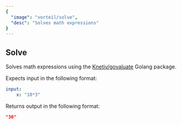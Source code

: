```yaml
---
{
  "image": "vorteil/solve",
  "desc": "Solves math expressions"
}
---
```


## Solve

Solves math expressions using the [Knetiv/govaluate](https://github.com/Knetic/govaluate) Golang package. 

Expects input in the following format:

```yaml
input:
	x: "10*3"
```

Returns output in the following format:

```json
"30"
```
